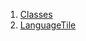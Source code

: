 

1. [Classes](widgets_lang_switch/widgets_lang_switch-library.html#classes)
2. [LanguageTile](widgets_lang_switch/LanguageTile-class.html)
